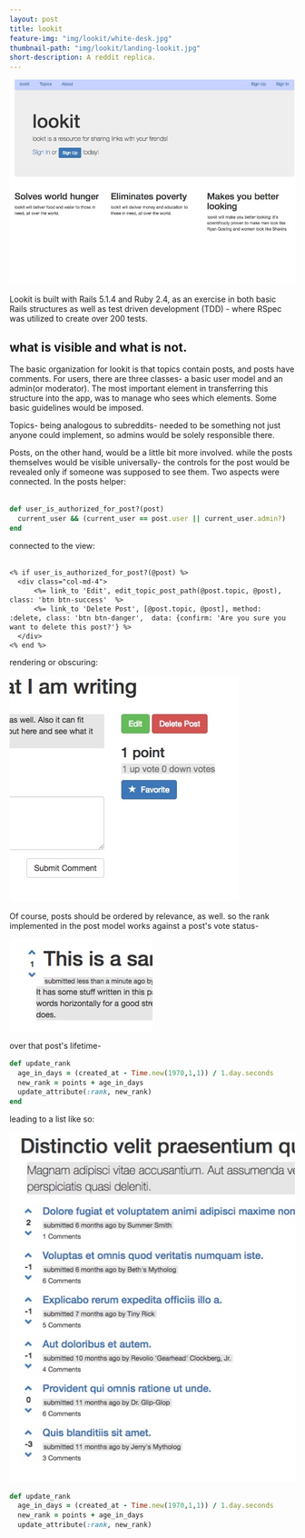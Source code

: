 ```yaml
---
layout: post
title: lookit
feature-img: "img/lookit/white-desk.jpg"
thumbnail-path: "img/lookit/landing-lookit.jpg"
short-description: A reddit replica.
---
```


![landing screen](../img/lookit/landing-lookit.jpg)

Lookit is built with Rails 5.1.4 and Ruby 2.4, as an exercise in both basic Rails structures as well as test driven development (TDD) - where RSpec was utilized to create over 200 tests.

## what is visible and what is not.

The basic organization for lookit is that topics contain posts, and posts have comments. For users, there are three classes- a basic user model and an admin(or moderator). The most important element in transferring this structure into the app, was to manage who sees which elements. Some basic guidelines would be imposed.

Topics- being analogous to subreddits- needed to be something not just anyone could implement, so admins would be solely responsible there.

Posts, on the other hand, would be a little bit more involved. while the posts themselves would be visible universally- the controls for the post would be revealed only if someone was supposed to see them. Two aspects were connected. In the posts helper:

```ruby

def user_is_authorized_for_post?(post)
  current_user && (current_user == post.user || current_user.admin?)
end
```

connected to the view:

```erb

<% if user_is_authorized_for_post?(@post) %>
  <div class="col-md-4">
      <%= link_to 'Edit', edit_topic_post_path(@post.topic, @post), class: 'btn btn-success'  %>
      <%= link_to 'Delete Post', [@post.topic, @post], method: :delete, class: 'btn btn-danger',  data: {confirm: 'Are you sure you want to delete this post?'} %>
  </div>
<% end %>
```

rendering or obscuring:

![post buttons](../img/lookit/postbuttons.jpg)

Of course, posts should be ordered by relevance, as well. so the rank  implemented in the post model works against a post's vote status-

![vote buttons](../img/lookit/votebuttons.jpg)

 over that post's lifetime-

 ```ruby
 def update_rank
   age_in_days = (created_at - Time.new(1970,1,1)) / 1.day.seconds
   new_rank = points + age_in_days
   update_attribute(:rank, new_rank)
 end
 ```

 leading to a list like so:

![ordered posts](../img/lookit/topic-posts.jpg)

```ruby
def update_rank
  age_in_days = (created_at - Time.new(1970,1,1)) / 1.day.seconds
  new_rank = points + age_in_days
  update_attribute(:rank, new_rank)
